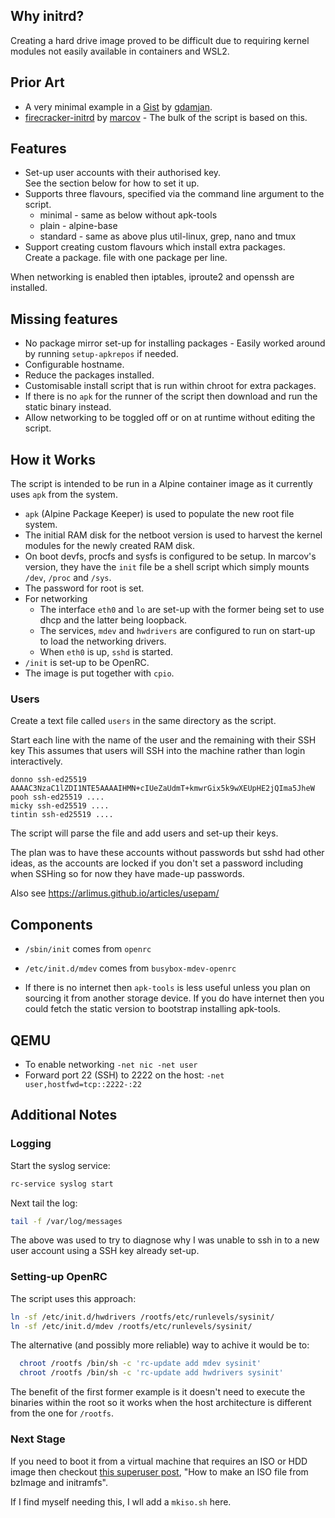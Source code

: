 
Why initrd?
-----------

Creating a hard drive image proved to be difficult due to requiring kernel
modules not easily available in containers and WSL2.

Prior Art
---------

* A very minimal example in a [Gist](1) by [gdamjan](0).
* [firecracker-initrd](2) by [marcov](3) - The bulk of the script is based on this.

Features
--------

* Set-up user accounts with their authorised key. \
  See the section below for how to set it up.
* Supports three flavours, specified via the command line argument to the script.
  * minimal - same as below without apk-tools
  * plain - alpine-base
  * standard - same as above plus util-linux, grep, nano and tmux
* Support creating custom flavours which install extra packages. \
  Create a package.<flavour-name> file with one package per line.

When networking is enabled then iptables, iproute2 and openssh are installed.

Missing features
----------------

* No package mirror set-up for installing packages - Easily worked around by
  running `setup-apkrepos` if needed.
* Configurable hostname.
* Reduce the packages installed.
* Customisable install script that is run within chroot for extra packages.
* If there is no `apk` for the runner of the script then download and run the
  static binary instead.
* Allow networking to be toggled off or on at runtime without editing the
  script.

How it Works
------------

The script is intended to be run in a Alpine container image as it currently
uses `apk` from the system.

* `apk` (Alpine Package Keeper) is used to populate the new root file system.
* The initial RAM disk for the netboot version is used to harvest the
  kernel modules for the newly created RAM disk.
* On boot devfs, procfs and sysfs is configured to be setup.
  In marcov's version, they have the `init` file be a shell script which simply
  mounts `/dev`, `/proc` and `/sys`.
* The password for root is set.
* For networking
    * The interface `eth0` and `lo` are set-up with the former being set to use
      dhcp and the latter being loopback.
    * The services, `mdev` and `hwdrivers` are configured to run on start-up
      to load the networking drivers.
    * When `eth0` is up, `sshd` is started.
* `/init` is set-up to be OpenRC.
* The image is put together with `cpio`.

### Users

Create a text file called `users` in the same directory as the script.

Start each line with the name of the user and the remaining with their SSH key
This assumes that users will SSH into the machine rather than login
interactively.
```
donno ssh-ed25519 AAAAC3NzaC1lZDI1NTE5AAAAIHMN+cIUeZaUdmT+kmwrGix5k9wXEUpHE2jQIma5JheW
pooh ssh-ed25519 ....
micky ssh-ed25519 ....
tintin ssh-ed25519 ....
```

The script will parse the file and add users and set-up their keys.

The plan was to have these accounts without passwords but sshd had other ideas,
as the accounts are locked if you don't set a password including when SSHing
so for now they have made-up passwords.

Also see https://arlimus.github.io/articles/usepam/

Components
----------

- `/sbin/init` comes from `openrc`
- `/etc/init.d/mdev` comes from `busybox-mdev-openrc`

- If there is no internet then `apk-tools` is less useful unless you plan on
  sourcing it from another storage device. If you do have internet then you
  could fetch the static version to bootstrap installing apk-tools.

QEMU
----
* To enable networking `-net nic -net user`
* Forward port 22 (SSH) to 2222 on the host: `-net user,hostfwd=tcp::2222-:22`

Additional Notes
----------------

### Logging
Start the syslog service:
```sh
rc-service syslog start
```

Next tail the log:
```sh
tail -f /var/log/messages
```

The above was used to try to diagnose why I was unable to ssh in to a new
user account using a SSH key already set-up.

### Setting-up OpenRC
The script uses this approach:
```sh
ln -sf /etc/init.d/hwdrivers /rootfs/etc/runlevels/sysinit/
ln -sf /etc/init.d/mdev /rootfs/etc/runlevels/sysinit/
```
The alternative (and possibly more reliable) way to achive it would be to:
```sh
  chroot /rootfs /bin/sh -c 'rc-update add mdev sysinit'
  chroot /rootfs /bin/sh -c 'rc-update add hwdrivers sysinit'
```

The benefit of the first former example is it doesn't need to execute the
binaries within the root so it works when the host architecture is different
from the one for `/rootfs`.

### Next Stage

If you need to boot it from a virtual machine that requires an ISO or HDD
image then checkout [this superuser post](6),
"How to make an ISO file from bzImage and initramfs".

If I find myself needing this, I wll add a `mkiso.sh` here.

[0]: https://gist.github.com/gdamjan/1f260b58eb9fb1ba62d2234958582405
[1]: https://gist.github.com/gdamjan
[3]: https://github.com/marcov/
[4]: https://github.com/marcov/firecracker-initrd/
[5]: https://github.com/OpenRC/openrc
[6]: https://superuser.com/questions/1613122/how-to-make-an-iso-file-from-bzimage-and-initramfs
